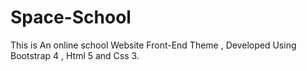 # Space-School
This is An online school Website Front-End Theme , Developed Using Bootstrap 4 , Html 5 and Css 3.
